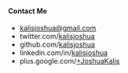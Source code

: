 
#### Contact Me
  + <kalisjoshua@gmail.com>
  + twitter.com/[kalisjoshua](//twitter.com/kalisjoshua)
  + github.com/[kalisjoshua](//github.com/kalisjoshua)
  + linkedin.com/in/[kalisjoshua](//linkedin.com/in/kalisjoshua)
  + plus.google.com/[+JoshuaKalis](//plus.google.com/+JoshuaKalis)
